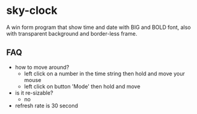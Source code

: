 # sky-clock

A win form program that show time and date with BIG and BOLD font, also with transparent background and border-less frame.

## FAQ

- how to move around?
  - left click on a number in the time string then hold and move your mouse
  - left click on button 'Mode' then hold and move
- is it re-sizable?
  - no
- refresh rate is 30 second